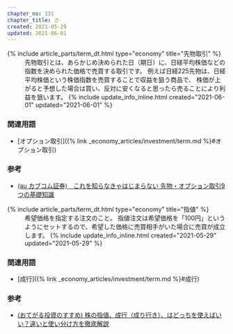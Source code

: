 ```yaml
---
chapter_no: 131
chapter_title: さ
created: 2021-05-29
updated: 2021-06-01
---
```

<dl>
  {% include article_parts/term_dt.html type="economy" title="先物取引" %}
  <dd markdown="span">
  先物取引とは、あらかじめ決められた日（期日）に、日経平均株価などの指数を決められた価格で売買する取引です。  
  例えば日経225先物は、日経平均株価という株価指数を売買することで収益を狙う商品で、  
  株価が上がると予想した場合は買い、反対に安くなると思ったら売ることにより利益を狙います。
  {% include update_info_inline.html created="2021-06-01" updated="2021-06-01" %}
  </dd>
</dl>

### 関連用語
- [オプション取引]({% link _economy_articles/investment/term.md %}#オプション取引)

### 参考
- [(au カブコム証券)　これを知らなきゃはじまらない 先物・オプション取引9つの基礎知識](https://kabu.com/first/fop.html)

<dl>
  {% include article_parts/term_dt.html type="economy" title="指値" %}
  <dd markdown="span">希望価格を指定する注文のこと。  
  指値注文は希望価格を「100円」というようにセットするので、希望した価格に売買相手がいた場合に売買が成立します。
  {% include update_info_inline.html created="2021-05-29" updated="2021-05-29" %}
  </dd>
</dl>

### 関連用語
- [成行]({% link _economy_articles/investment/term.md %}#成行)

### 参考
- [(おてがる投資のすすめ) 株の指値、成行（成り行き）、はどっちを使えばいい？違いと使い分け方を徹底解説](https://lightningshift.com/market-limit-order/)